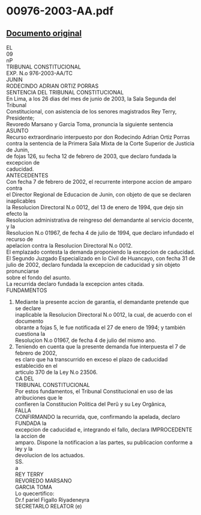 
00976-2003-AA.pdf
=================
  
[Documento original](https://tc.gob.pe/jurisprudencia/2003/00976-2003-AA.pdf)  
---  
EL  
09  
nP  
TRIBUNAL CONSTITUCIONAL  
EXP. N.o 976-2003-AA/TC  
JUNIN  
RODECINDO ADRIAN ORTIZ PORRAS  
SENTENCIA DEL TRIBUNAL CONSTITUCIONAL  
En Lima, a los 26 dias del mes de junio de 2003, la Sala Segunda del Tribunal  
Constitucional, con asistencia de los senores magistrados Rey Terry, Presidente;  
Revoredo Marsano y Garcia Toma, pronuncia la siguiente sentencia  
ASUNTO  
Recurso extraordinario interpuesto por don Rodecindo Adrian Ortiz Porras  
contra la sentencia de la Primera Sala Mixta de la Corte Superior de Justicia de Junin,  
de fojas 126, su fecha 12 de febrero de 2003, que declaro fundada la excepcion de  
caducidad.  
ANTECEDENTES  
Con fecha 7 de febrero de 2002, el recurrente interpone accion de amparo contra  
el Director Regional de Educacion de Junin, con objeto de que se declaren inaplicables  
la Resolucion Directoral N.o 0012, del 13 de enero de 1994, que dejo sin efecto la  
Resolucion administrativa de reingreso del demandante al servicio docente, y la  
Resolucion N.o 01967, de fecha 4 de julio de 1994, que declaro infundado el recurso de  
apelacion contra la Resolucion Directoral N.o 0012.  
El emplazado contesta la demanda proponiendo la excepcion de caducidad.  
El Segundo Juzgado Especializado en lo Civil de Huancayo, con fecha 31 de  
julio de 2002, declaro fundada la excepcion de caducidad y sin objeto pronunciarse  
sobre el fondo del asunto.  
La recurrida declaro fundada la excepcion antes citada.  
FUNDAMENTOS  
1. Mediante la presente accion de garantia, el demandante pretende que se declare  
inaplicable la Resolucion Directoral N.o 0012, la cual, de acuerdo con el documento  
obrante a fojas 5, le fue notificada el 27 de enero de 1994; y también cuestiona la  
Resoluçion N.o 01967, de fecha 4 de julio del mismo ano.  
2. Teniendo en cuenta que la presente demanda fue interpuesta el 7 de febrero de 2002,  
es claro que ha transcurrido en exceso el plazo de caducidad establecido en el  
articulo 370 de la Ley N.o 23506.  
CA DEL  
TRIBUNAL CONSTITUCIONAL  
Por estos fundamentos, el Tribunal Constitucional en uso de las atribuciones que le  
confieren la Constitucion Politica del Perû y su Ley Orgânica,  
FALLA  
CONFIRMANDO la recurrida, que, confirmando la apelada, declaro FUNDADA la  
excepcion de caducidad e, integrando el fallo, declara IMPROCEDENTE la accion de  
amparo. Dispone la notificacion a las partes, su publicacion conforme a ley y la  
devolucion de los actuados.  
SS.  
a  
REY TERRY  
REVOREDO MARSANO  
GARCIA TOMA  
Lo quecertifico:  
Dr.f pariel Figallo Riyadeneyra  
SECRETARLO RELATOR (e)